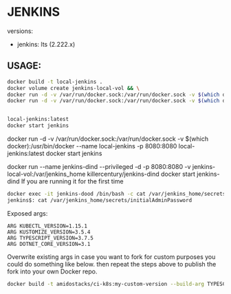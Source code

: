 # JENKINS 





versions:
  - jenkins: lts (2.222.x)

USAGE:
---
```bash
docker build -t local-jenkins .
docker volume create jenkins-local-vol && \
docker run -d -v /var/run/docker.sock:/var/run/docker.sock -v $(which docker):/usr/bin/docker -v jenkins-local-vol:/var/jenkins_home --name jenkins-dood -p 8080:8080 jenkins-dood 
docker run -d -v /var/run/docker.sock:/var/run/docker.sock -v $(which docker):/usr/bin/docker --name jenkins-dood -p 8080:8080 jenkins-dood 


local-jenkins:latest
docker start jenkins
```

docker run -d -v /var/run/docker.sock:/var/run/docker.sock -v $(which docker):/usr/bin/docker --name local-jenkins -p 8080:8080 local-jenkins:latest
docker start jenkins

docker run --name jenkins-dind --privileged -d -p 8080:8080 -v jenkins-local-vol:/var/jenkins_home killercentury/jenkins-dind
docker start jenkins-dind
If you are running it for the first time
```bash
docker exec -it jenkins-dood /bin/bash -c cat /var/jenkins_home/secrets/initialAdminPassword
jenkins$: cat /var/jenkins_home/secrets/initialAdminPassword
```

Exposed args:
```
ARG KUBECTL_VERSION=1.15.1
ARG KUSTOMIZE_VERSION=3.5.4
ARG TYPESCRIPT_VERSION=3.7.5
ARG DOTNET_CORE_VERSION=3.1
```

Overwrite existing args in case you want to fork for custom purposes you could do something like below.
then repeat the steps above to publish the fork into your own Docker repo. 
```bash
docker build -t amidostacks/ci-k8s:my-custom-version --build-arg TYPESCRIPT_VERSION=3.8.3 --build-arg KUBECTL_VERSION=1.17.1 .
```
